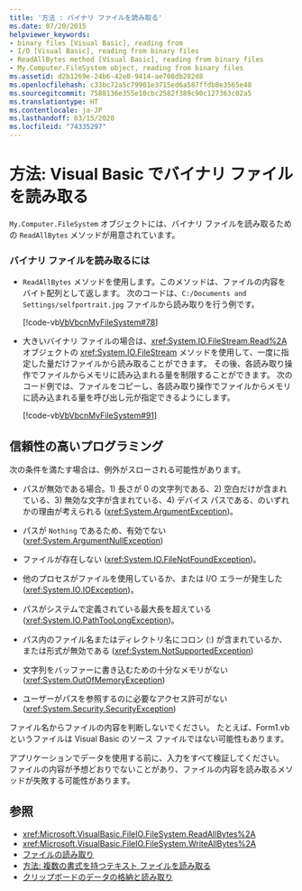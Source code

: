 ```yaml
---
title: '方法 : バイナリ ファイルを読み取る'
ms.date: 07/20/2015
helpviewer_keywords:
- binary files [Visual Basic], reading from
- I/O [Visual Basic], reading from binary files
- ReadAllBytes method [Visual Basic], reading from binary files
- My.Computer.FileSystem object, reading from binary files
ms.assetid: d2b1269e-24b6-42e0-9414-ae708db282d8
ms.openlocfilehash: c33bc72a5c79901e3715ed6a587ffdb8e3565e48
ms.sourcegitcommit: 7588136e355e10cbc2582f389c90c127363c02a5
ms.translationtype: HT
ms.contentlocale: ja-JP
ms.lasthandoff: 03/15/2020
ms.locfileid: "74335297"
---
```

# <a name="how-to-read-from-binary-files-in-visual-basic"></a>方法: Visual Basic でバイナリ ファイルを読み取る

`My.Computer.FileSystem` オブジェクトには、バイナリ ファイルを読み取るための `ReadAllBytes` メソッドが用意されています。  
  
### <a name="to-read-from-a-binary-file"></a>バイナリ ファイルを読み取るには  
  
- `ReadAllBytes` メソッドを使用します。このメソッドは、ファイルの内容をバイト配列として返します。 次のコードは、`C:/Documents and Settings/selfportrait.jpg` ファイルから読み取りを行う例です。  
  
     [!code-vb[VbVbcnMyFileSystem#78](~/samples/snippets/visualbasic/VS_Snippets_VBCSharp/VbVbcnMyFileSystem/VB/Class1.vb#78)]  
  
- 大きいバイナリ ファイルの場合は、<xref:System.IO.FileStream.Read%2A> オブジェクトの <xref:System.IO.FileStream> メソッドを使用して、一度に指定した量だけファイルから読み取ることができます。 その後、各読み取り操作でファイルからメモリに読み込まれる量を制限することができます。 次のコード例では、ファイルをコピーし、各読み取り操作でファイルからメモリに読み込まれる量を呼び出し元が指定できるようにします。  
  
     [!code-vb[VbVbcnMyFileSystem#91](~/samples/snippets/visualbasic/VS_Snippets_VBCSharp/VbVbcnMyFileSystem/VB/Class1.vb#91)]  
  
## <a name="robust-programming"></a>信頼性の高いプログラミング  

 次の条件を満たす場合は、例外がスローされる可能性があります。  
  
- パスが無効である場合。1) 長さが 0 の文字列である、2) 空白だけが含まれている、3) 無効な文字が含まれている、4) デバイス パスである、のいずれかの理由が考えられる (<xref:System.ArgumentException>)。  
  
- パスが `Nothing` であるため、有効でない (<xref:System.ArgumentNullException>)  
  
- ファイルが存在しない (<xref:System.IO.FileNotFoundException>)。  
  
- 他のプロセスがファイルを使用しているか、または I/O エラーが発生した (<xref:System.IO.IOException>)。  
  
- パスがシステムで定義されている最大長を超えている (<xref:System.IO.PathTooLongException>)。  
  
- パス内のファイル名またはディレクトリ名にコロン (:) が含まれているか、または形式が無効である (<xref:System.NotSupportedException>)  
  
- 文字列をバッファーに書き込むための十分なメモリがない (<xref:System.OutOfMemoryException>)  
  
- ユーザーがパスを参照するのに必要なアクセス許可がない (<xref:System.Security.SecurityException>)  
  
 ファイル名からファイルの内容を判断しないでください。 たとえば、Form1.vb というファイルは Visual Basic のソース ファイルではない可能性もあります。  
  
 アプリケーションでデータを使用する前に、入力をすべて検証してください。 ファイルの内容が予想どおりでないことがあり、ファイルの内容を読み取るメソッドが失敗する可能性があります。  
  
## <a name="see-also"></a>参照

- <xref:Microsoft.VisualBasic.FileIO.FileSystem.ReadAllBytes%2A>
- <xref:Microsoft.VisualBasic.FileIO.FileSystem.WriteAllBytes%2A>
- [ファイルの読み取り](../../../../visual-basic/developing-apps/programming/drives-directories-files/reading-from-files.md)
- [方法: 複数の書式を持つテキスト ファイルを読み取る](../../../../visual-basic/developing-apps/programming/drives-directories-files/how-to-read-from-text-files-with-multiple-formats.md)
- [クリップボードのデータの格納と読み取り](../../../../visual-basic/developing-apps/programming/computer-resources/storing-data-to-and-reading-from-the-clipboard.md)
